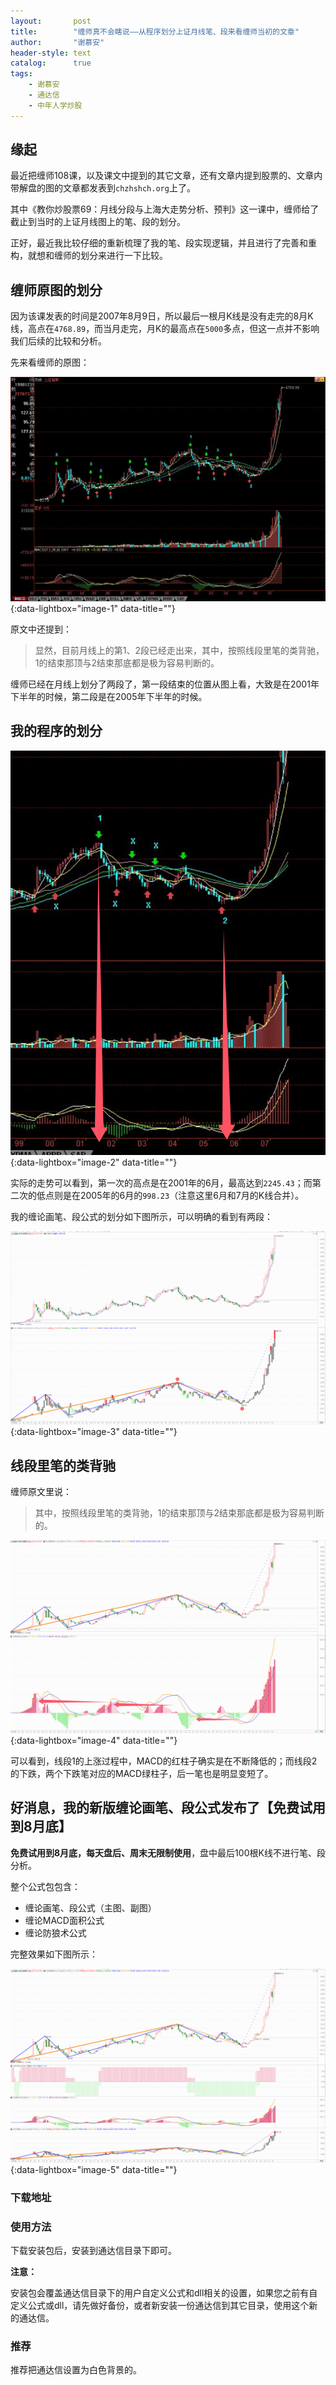```yaml
---
layout:       post
title:        "缠师真不会瞎说——从程序划分上证月线笔、段来看缠师当初的文章"
author:       "谢慕安"
header-style: text
catalog:      true
tags:
    - 谢慕安
    - 通达信
    - 中年人学炒股
---
```


## 缘起

最近把缠师108课，以及课文中提到的其它文章，还有文章内提到股票的、文章内带解盘的图的文章都发表到`chzhshch.org`上了。

其中《教你炒股票69：月线分段与上海大走势分析、预判》这一课中，缠师给了截止到当时的上证月线图上的笔、段的划分。

正好，最近我比较仔细的重新梳理了我的笔、段实现逻辑，并且进行了完善和重构，就想和缠师的划分来进行一下比较。



## 缠师原图的划分

因为该课发表的时间是2007年8月9日，所以最后一根月K线是没有走完的8月K线，高点在`4768.89`，而当月走完，月K的最高点在`5000`多点，但这一点并不影响我们后续的比较和分析。



先来看缠师的原图：

[![](/img/czsc/20070809-0627.jpg)](/img/czsc/20070809-0627.jpg){:data-lightbox="image-1" data-title=""}



原文中还提到：

> 显然，目前月线上的第1、2段已经走出来，其中，按照线段里笔的类背驰，1的结束那顶与2结束那底都是极为容易判断的。



缠师已经在月线上划分了两段了，第一段结束的位置从图上看，大致是在2001年下半年的时候，第二段是在2005年下半年的时候。



## 我的程序的划分

[![](/img/in-post/20240818-1.png)](/img/in-post/20240818-1.png){:data-lightbox="image-2" data-title=""}


实际的走势可以看到，第一次的高点是在2001年的6月，最高达到`2245.43`；而第二次的低点则是在2005年的6月的`998.23`（注意这里6月和7月的K线合并）。


我的缠论画笔、段公式的划分如下图所示，可以明确的看到有两段：

[![](/img/in-post/20240818-2.png)](/img/in-post/20240818-2.png){:data-lightbox="image-3" data-title=""}


## 线段里笔的类背驰

缠师原文里说：

> 其中，按照线段里笔的类背驰，1的结束那顶与2结束那底都是极为容易判断的。


[![](/img/in-post/20240818-3.png)](/img/in-post/20240818-3.png){:data-lightbox="image-4" data-title=""}


可以看到，线段1的上涨过程中，MACD的红柱子确实是在不断降低的；而线段2的下跌，两个下跌笔对应的MACD绿柱子，后一笔也是明显变短了。



## 好消息，我的新版缠论画笔、段公式发布了【免费试用到8月底】

**免费试用到8月底，每天盘后、周末无限制使用**，盘中最后100根K线不进行笔、段分析。



整个公式包包含：

- 缠论画笔、段公式（主图、副图）
- 缠论MACD面积公式
- 缠论防狼术公式



完整效果如下图所示：


[![](/img/in-post/20240818-4.png)](/img/in-post/20240818-4.png){:data-lightbox="image-5" data-title=""}



### 下载地址

[缠论系列公式（笔、段）]: https://download.chzhshch.org/tdx-czsc-setup-2.0.exe



### 使用方法

下载安装包后，安装到通达信目录下即可。



**注意：**

安装包会覆盖通达信目录下的用户自定义公式和dll相关的设置，如果您之前有自定义公式或dll，请先做好备份，或者新安装一份通达信到其它目录，使用这个新的通达信。



### 推荐

推荐把通达信设置为白色背景的。



